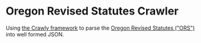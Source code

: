 # Oregon Revised Statutes Crawler

Using [the Crawly framework](https://github.com/elixir-crawly/crawly) to parse
the [Oregon Revised Statutes ("ORS")]([url](https://www.oregonlegislature.gov/bills_laws/Pages/ORS.aspx)) into well formed JSON.
